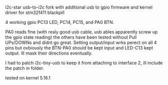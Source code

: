 i2c-star usb-to-i2c fork with additional usb to gpio firmware and kernel driver for stm32f411 blackpill


4 working gpio PC13 LED, PC14, PC15, and PA0 BTN.

PA0 reads fine (with realy good usb cable, usb ables apparently screw up the gpio state reading) the others have been tested without Pull UPs/DOWNs and didnt go great. Setting output/input wrks perect on all 4 pins but ovbiously the BTN-PA0 should be kept input and LED-C13 kept output. Ill mask their directions eventually.


I had to patch i2c-tiny-usb to keep it from attaching to interface 2, ill include the patch in folder. 


tested on kernel 5.16.1



